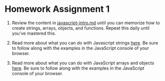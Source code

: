 # Homework Assignment 1

1. Review the content in
[javascript-intro.md](https://github.com/biscuitvile/teaching-material/blob/master/javascript-intro.md)
until you can memorize how to create strings, arrays, objects, and functions.
Repeat this daily until you've mastered this.

2. Read more about what you can do with Javascript strings
[here](https://developer.mozilla.org/en-US/docs/Learn/JavaScript/First_steps/Useful_string_methods).
Be sure to follow along with the examples in the JavaScript console of your
browser.

3. Read more about what you can do with JavaScript arrays and objects
[here](https://codeburst.io/useful-javascript-array-and-object-methods-6c7971d93230).
Be sure to follow along with the examples in the JavaScript console of your
browser.

